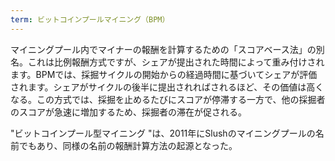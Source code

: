 ```yaml
---
term: ビットコインプールマイニング（BPM）
---
```

マイニングプール内でマイナーの報酬を計算するための「スコアベース法」の別名。これは比例報酬方式ですが、シェアが提出された時間によって重み付けされます。BPMでは、採掘サイクルの開始からの経過時間に基づいてシェアが評価されます。シェアがサイクルの後半に提出されればされるほど、その価値は高くなる。この方式では、採掘を止めるたびにスコアが停滞する一方で、他の採掘者のスコアが急速に増加するため、採掘者の滞在が促される。

"ビットコインプール型マイニング "は、2011年にSlushのマイニングプールの名前でもあり、同様の名前の報酬計算方法の起源となった。